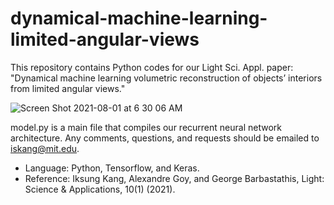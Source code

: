 # dynamical-machine-learning-limited-angular-views
This repository contains Python codes for our Light Sci. Appl. paper: "Dynamical machine learning volumetric reconstruction of objects’ interiors from limited angular views."

![Screen Shot 2021-08-01 at 6 30 06 AM](https://user-images.githubusercontent.com/47669194/127767552-3381b9db-3a26-4a11-a915-9e26c60cb933.png)

model.py is a main file that compiles our recurrent neural network architecture.
Any comments, questions, and requests should be emailed to iskang@mit.edu.

- Language: Python, Tensorflow, and Keras.
- Reference: Iksung Kang, Alexandre Goy, and George Barbastathis, Light: Science & Applications, 10(1) (2021).
